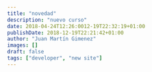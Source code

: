 ```yaml
---
title: "novedad"
description: "nuevo curso"
date: 2018-04-24T12:26:0012-19T22:32:19+01:00
publishDate: 2018-12-19T22:21:42+01:00
author: "Juan Martín Gimenez"
images: []
draft: false
tags: ["developer", "new site"]
---
```

<!--stackedit_data:
eyJoaXN0b3J5IjpbLTExNDc4MDQ3NF19
-->
